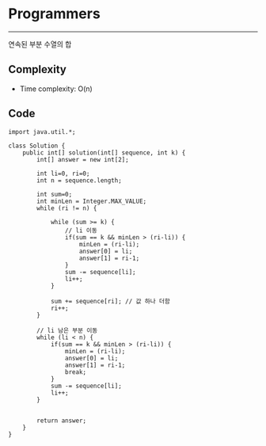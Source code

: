 [//]: # (# Intuition)
<!-- Describe your first thoughts on how to solve this problem. -->


# Programmers
___
연속된 부분 수열의 합


[//]: # (## Approach)

[//]: # (<!-- Describe your approach to solving the problem. -->)


## Complexity

- Time complexity: O(n)   

[//]: # (<!-- Add your time complexity here, e.g. $$O&#40;n&#41;$$ -->)

[//]: # ()
[//]: # ([//]: # &#40;- Space complexity:&#41;)
[//]: # (<!-- Add your space complexity here, e.g. $$O&#40;n&#41;$$ -->)

## Code
```
import java.util.*;

class Solution {
    public int[] solution(int[] sequence, int k) {
        int[] answer = new int[2];
        
        int li=0, ri=0;
        int n = sequence.length;
        
        int sum=0;
        int minLen = Integer.MAX_VALUE;
        while (ri != n) {
            
            while (sum >= k) {
                // li 이동
                if(sum == k && minLen > (ri-li)) {
                    minLen = (ri-li);
                    answer[0] = li;
                    answer[1] = ri-1;
                }
                sum -= sequence[li];
                li++;
            }

            sum += sequence[ri]; // 값 하나 더함
            ri++;
        }
        
        // li 남은 부분 이동
        while (li < n) {
            if(sum == k && minLen > (ri-li)) {
                minLen = (ri-li);
                answer[0] = li;
                answer[1] = ri-1;
                break;
            }
            sum -= sequence[li];
            li++;
        }
        
        
        return answer;
    }
}
```